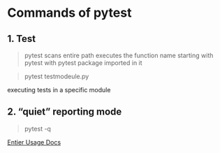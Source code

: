 # Commands of pytest

## 1. Test

> pytest
scans entire path executes the function name starting with pytest with pytest package imported in it

> pytest testmodeule.py

executing tests in a specific module

## 2.  “quiet” reporting mode

> pytest -q 


[Entier Usage Docs](https://docs.pytest.org/en/6.2.x/usage.html)